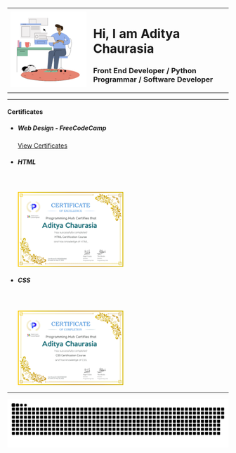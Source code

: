 <table>
  <tr>
    <td>
      <img src="logo.png" alt="img">
    </td>
    <td>
      <h1>Hi, I am Aditya Chaurasia</h1>
      <h3>Front End Developer / Python Programmar / Software Developer</h3>
    </td>
  </tr>
<table>

<hr>
  
<h4>Certificates</h4>
<ul>
  <li>
    <h5>Web Design - FreeCodeCamp</h5>
    <a href="https://www.freecodecamp.org/certification/AdityaChaurasia/responsive-web-design">View Certificates</a>
  </li>
  <li>
    <h5>HTML</h5>
    <br>
    <img src="Aditya Chaurasia_HTML-1.jpg" alt="HTML" style="width: 50%; margin-top: 20px;">
  </li>
  <li>
    <h5>CSS</h5>
    <br>
    <img src="Aditya Chaurasia_CSS-1.jpg" alt="CSS" style="width: 50%; margin-top: 20px;">
  </li>
</ul>
  
  <hr>
  
<a href=#><img src="snake.svg"></a>
